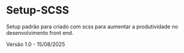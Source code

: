 # Setup-SCSS
Setup padrão para criado com scss para aumentar a produtividade no desenvolvimento front end.

Versão 1.0 - 15/08/2025
